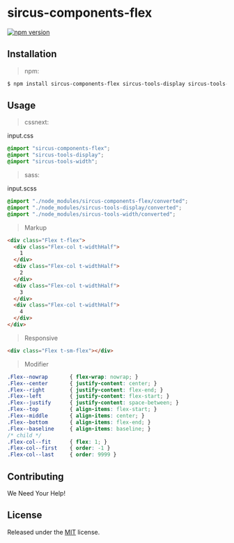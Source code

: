 # sircus-components-flex

[![npm version](https://img.shields.io/npm/v/sircus-components-flex.svg?style=flat)](https://www.npmjs.com/package/sircus-components-flex)


## Installation

> npm:

```bash
$ npm install sircus-components-flex sircus-tools-display sircus-tools-width
```

## Usage

> cssnext:

input.css
```css
@import "sircus-components-flex";
@import "sircus-tools-display";
@import "sircus-tools-width";
```

> sass:

input.scss
```scss
@import "./node_modules/sircus-components-flex/converted";
@import "./node_modules/sircus-tools-display/converted";
@import "./node_modules/sircus-tools-width/converted";
```


> Markup

```html
<div class="Flex t-flex">
  <div class="Flex-col t-widthHalf">
    1
  </div>
  <div class="Flex-col t-widthHalf">
    2
  </div>
  <div class="Flex-col t-widthHalf">
    3
  </div>
  <div class="Flex-col t-widthHalf">
    4
  </div>
</div>
```


> Responsive

```html
<div class="Flex t-sm-flex"></div>
```

> Modifier

```css
.Flex--nowrap       { flex-wrap: nowrap; }
.Flex--center       { justify-content: center; }
.Flex--right        { justify-content: flex-end; }
.Flex--left         { justify-content: flex-start; }
.Flex--justify      { justify-content: space-between; }
.Flex--top          { align-items: flex-start; }
.Flex--middle       { align-items: center; }
.Flex--bottom       { align-items: flex-end; }
.Flex--baseline     { align-items: baseline; }
/* child */
.Flex-col--fit      { flex: 1; }
.Flex-col--first    { order: -1 }
.Flex-col--last     { order: 9999 }
```


## Contributing

We Need Your Help!


## License
Released under the [MIT](https://github.com/sircus/license/blob/master/LICENSE) license.
